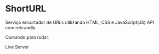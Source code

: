 # ShortURL
Serviço encurtador de URLs utilizando HTML, CSS e JavaScript(JS)
API com rebrandly

Comando para rodar:

Live Server
